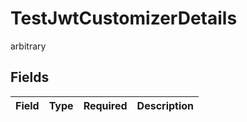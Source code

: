 # TestJwtCustomizerDetails

arbitrary


## Fields

| Field       | Type        | Required    | Description |
| ----------- | ----------- | ----------- | ----------- |